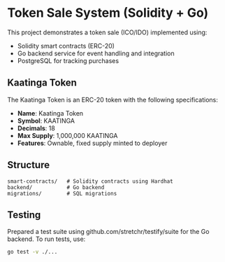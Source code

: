 # Token Sale System (Solidity + Go)

This project demonstrates a token sale (ICO/IDO) implemented using:

- Solidity smart contracts (ERC-20)
- Go backend service for event handling and integration
- PostgreSQL for tracking purchases

## Kaatinga Token

The Kaatinga Token is an ERC-20 token with the following specifications:
- **Name**: Kaatinga Token
- **Symbol**: KAATINGA
- **Decimals**: 18
- **Max Supply**: 1,000,000 KAATINGA
- **Features**: Ownable, fixed supply minted to deployer

## Structure

```
smart-contracts/   # Solidity contracts using Hardhat
backend/           # Go backend
migrations/        # SQL migrations
```

## Testing

Prepared a test suite using github.com/stretchr/testify/suite for the Go backend. To run tests, use:

```bash
go test -v ./...
```
